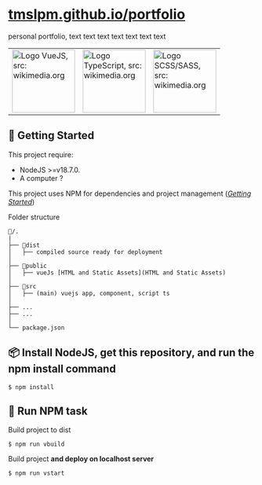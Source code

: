 # [tmslpm.github.io/portfolio](https://tmslpm.github.io/portfolio/#/)

personal portfolio, text  text  text  text  text  text  text 

<div style="text-align:center" align="center">
<table width="100%">
    <tr>
        <td>
            <a href="https://vuejs.org/" title="Open url: vuejs.org">
                <img width="128" src="https://upload.wikimedia.org/wikipedia/commons/thumb/9/95/Vue.js_Logo_2.svg/888px-Vue.js_Logo_2.svg.png" alt="Logo VueJS, src: wikimedia.org"/>
            </a>
        </td>  
        <td>
            <a href="https://www.typescriptlang.org/" title="Open url: typescriptlang.org">
                <img width="128" src="https://upload.wikimedia.org/wikipedia/commons/thumb/4/4c/Typescript_logo_2020.svg/2048px-Typescript_logo_2020.svg.png" alt="Logo TypeScript, src: wikimedia.org"/>
            </a>
        </td> 
        <td>
            <a href="https://sass-lang.com/" title="Open url: sass-lang.com">
                <img width="128" src="https://upload.wikimedia.org/wikipedia/commons/thumb/9/96/Sass_Logo_Color.svg/1200px-Sass_Logo_Color.svg.png" alt="Logo SCSS/SASS, src: wikimedia.org"/>
            </a>
        </td> 
    </tr>
</table>
</div>

## 🚦 Getting Started

This project require: 
- NodeJS >=v18.7.0.
- A computer ? 

This project uses NPM for dependencies and project management ([*Getting Started*](https://docs.npmjs.com/getting-started))

Folder structure
```
📂/. 
|
├── 📂dist
│   ├── compiled source ready for deployment
│   
├── 📂public
│   ├── vueJs [HTML and Static Assets](HTML and Static Assets)
│
├── 📂src
│   ├── (main) vuejs app, component, script ts
│
├── ...
├── ...
│
└── package.json
```

## 📦 Install NodeJS, get this repository, and run the npm install command

```
$ npm install
```

## 🧨 Run NPM task

Build project to dist
```
$ npm run vbuild
```

Build project **and deploy on localhost server**
```
$ npm run vstart
```
